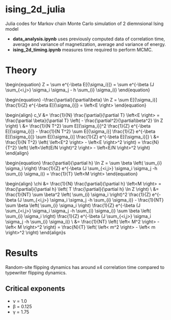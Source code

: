 # ising_2d_julia
Julia codes for Markov chain Monte Carlo simulation of 2 diemnsional Ising model

* **data_analysis.ipynb** uses previously computed data of correlation time, average and variance of magnetization, average and variance of energy.
* **ising_2d_timing.ipynb** measures time required to perform MCMC.

# Theory

\begin{equation}
Z = \sum e^{-\beta E[\{\sigma_i\}]} = \sum e^{-\beta (J \sum_{<i,j>} \sigma_i \sigma_j - h \sum_{i} \sigma_i)}
\end{equation}

\begin{equation}
-\frac{\partial}{\partial\beta} \ln Z = \sum E[\{\sigma_i\}] \frac{1}{Z} e^{-\beta E[\{\sigma_i\}]} = \left<E \right>
\end{equation}

\begin{align}
c_V &= \frac{1}{N} \frac{\partial}{\partial T} \left<E \right> = \frac{\partial \beta}{\partial T} \left( - \frac{\partial^2}{\partial\beta^2} \ln Z \right) \\
    &= \frac{1}{N T^2} \sum E[\{\sigma_i\}]^2 \frac{1}{Z} e^{-\beta E[\{\sigma_i\}]} - \frac{1}{N T^2} \sum E[\{\sigma_i\}] \frac{1}{Z} e^{-\beta E[\{\sigma_i\}]} \sum E[\{\sigma_i\}] \frac{1}{Z} e^{-\beta E[\{\sigma_i\}]} \\
    &= \frac{1}{N T^2} \left( \left<E^2 \right> - \left<E \right>^2 \right) = \frac{N}{T^2} \left( \left<\left(E/N \right)^2 \right> - \left<E/N \right>^2 \right)
\end{align}

\begin{equation}
\frac{\partial}{\partial h} \ln Z = \sum \beta \left( \sum_{i} \sigma_i \right) \frac{1}{Z} e^{-\beta (J \sum_{<i,j>} \sigma_i \sigma_j -h  \sum_{i} \sigma_i)} = \frac{1}{T} \left<M \right>
\end{equation}

\begin{align}
\chi &= \frac{1}{N} \frac{\partial}{\partial h} \left<M \right> = \frac{\partial}{\partial h} \left( T \frac{\partial}{\partial h} \ln Z \right) \\
    &= \frac{1}{NT} \sum \beta^2 \left( \sum_{i} \sigma_i \right)^2 \frac{1}{Z} e^{-\beta (J \sum_{<i,j>} \sigma_i \sigma_j -h \sum_{i} \sigma_i)} - \frac{1}{NT} \sum \beta \left( \sum_{i} \sigma_i \right) \frac{1}{Z} e^{-\beta (J \sum_{<i,j>} \sigma_i \sigma_j -h \sum_{i} \sigma_i)}  \sum \beta \left( \sum_{i} \sigma_i \right) \frac{1}{Z} e^{-\beta (J \sum_{<i,j>} \sigma_i \sigma_j -h \sum_{i} \sigma_i)} \\
    &= \frac{1}{NT} \left( \left< M^2 \right> - \left< M \right>^2 \right) = \frac{N}{T} \left( \left< m^2 \right> - \left< m \right>^2 \right)
\end{align}s

# Results
Random-site flipping dynamics has around x4 correlation time compared to typewriter flipping dynamics.

## Critical exponents

* &nu; = 1.0
* &beta; = 0.125
* &gamma; = 1.75

